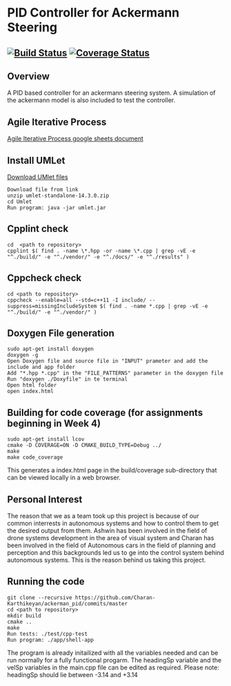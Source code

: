 # PID Controller for Ackermann Steering
[![Build Status](https://travis-ci.org/Charan-Karthikeyan/ackerman_pid.svg?branch=master)](https://travis-ci.org/Charan-Karthikeyan/ackerman_pid)
[![Coverage Status](https://coveralls.io/repos/github/Charan-Karthikeyan/ackerman_pid/badge.svg?branch=master)](https://coveralls.io/github/Charan-Karthikeyan/ackerman_pid?branch=master)
---

## Overview

A PID based controller for an ackermann steering system. A simulation of the ackermann model is also included to test the controller.

## Agile Iterative Process

[Agile Iterative Process google sheets document](https://docs.google.com/spreadsheets/d/1OC-UdeI0B-3x7UZrUb_SEa5TkO0w30IA12mvkQLu_Fg/edit#gid=0)

## Install UMLet

[Download UMlet files](https://www.umlet.com/download/umlet_14_3/umlet-standalone-14.3.0.zip)
```
Download file from link
unzip umlet-standalone-14.3.0.zip
cd Umlet
Run program: java -jar umlet.jar 
```

## Cpplint check
```
cd  <path to repository>
cpplint $( find . -name \*.hpp -or -name \*.cpp | grep -vE -e "^./build/" -e "^./vendor/" -e "^./docs/" -e "^./results" )
```

## Cppcheck check
```
cd <path to repository>
cppcheck --enable=all --std=c++11 -I include/ --suppress=missingIncludeSystem $( find . -name *.cpp | grep -vE -e "^./build/" -e "^./vendor/" )
```

## Doxygen File generation
```
sudo apt-get install doxygen
doxygen -g
Open Doxygen file and source file in "INPUT" prameter and add the include and app folder
Add "*.hpp *.cpp" in the "FILE_PATTERNS" parameter in the doxygen file
Run "doxygen ./Doxyfile" in te terminal
Open html folder
open index.html
 ```

## Building for code coverage (for assignments beginning in Week 4)
```
sudo apt-get install lcov
cmake -D COVERAGE=ON -D CMAKE_BUILD_TYPE=Debug ../
make
make code_coverage
```
This generates a index.html page in the build/coverage sub-directory that can be viewed locally in a web browser.

## Personal Interest 
The reason that we as a team took up this project is because of our common interrests in autonomous systems and how to control them to get the desired output from them. Ashwin has been involved in the field of drone systems development in the area of visual system and Charan has been involved in the field of Autonomous cars in the field of planning and perception and this backgrounds led us to ge into the control system behind autonomous systems. This is the reason behind us taking this project.

## Running the code
```
git clone --recursive https://github.com/Charan-Karthikeyan/ackerman_pid/commits/master
cd <path to repository>
mkdir build 
cmake ..
make
Run tests: ./test/cpp-test
Run program: ./app/shell-app
``` 
The program is already initailized with all the variables needed and can be run normally for a fully functional progarm.
The headingSp variable and the velSp variables in the main.cpp file can be edited as required.
Please note: headingSp should lie between -3.14 and +3.14


